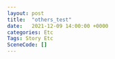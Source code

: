 ```yaml
---
layout: post
title:  "others_test"
date:   2021-12-09 14:00:00 +0000
categories: Etc
Tags: Story Etc
SceneCode: []
---
```

